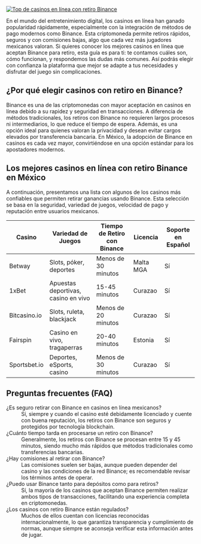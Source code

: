 [![Top de casinos en línea con retiro Binance](https://123-caf.pages.dev/gitsignup.png)](https://vrmoo.ru/Bt82HjjY)

<p>En el mundo del entretenimiento digital, los casinos en línea han ganado popularidad rápidamente, especialmente con la integración de métodos de pago modernos como Binance. Esta criptomoneda permite retiros rápidos, seguros y con comisiones bajas, algo que cada vez más jugadores mexicanos valoran. Si quieres conocer los mejores casinos en línea que aceptan Binance para retiro, esta guía es para ti: te contamos cuáles son, cómo funcionan, y respondemos las dudas más comunes. Así podrás elegir con confianza la plataforma que mejor se adapte a tus necesidades y disfrutar del juego sin complicaciones.</p>  <h2>¿Por qué elegir casinos con retiro en Binance?</h2> <p>Binance es una de las criptomonedas con mayor aceptación en casinos en línea debido a su rapidez y seguridad en transacciones. A diferencia de métodos tradicionales, los retiros con Binance no requieren largos procesos ni intermediarios, lo que reduce el tiempo de espera. Además, es una opción ideal para quienes valoran la privacidad y desean evitar cargos elevados por transferencia bancaria. En México, la adopción de Binance en casinos es cada vez mayor, convirtiéndose en una opción estándar para los apostadores modernos.</p>  <h2>Los mejores casinos en línea con retiro Binance en México</h2> <p>A continuación, presentamos una lista con algunos de los casinos más confiables que permiten retirar ganancias usando Binance. Esta selección se basa en la seguridad, variedad de juegos, velocidad de pago y reputación entre usuarios mexicanos.</p>  <table>   <thead>     <tr>       <th>Casino</th>       <th>Variedad de Juegos</th>       <th>Tiempo de Retiro con Binance</th>       <th>Licencia</th>       <th>Soporte en Español</th>     </tr>   </thead>   <tbody>     <tr>       <td>Betway</td>       <td>Slots, póker, deportes</td>       <td>Menos de 30 minutos</td>       <td>Malta MGA</td>       <td>Sí</td>     </tr>     <tr>       <td>1xBet</td>       <td>Apuestas deportivas, casino en vivo</td>       <td>15-45 minutos</td>       <td>Curazao</td>       <td>Sí</td>     </tr>     <tr>       <td>Bitcasino.io</td>       <td>Slots, ruleta, blackjack</td>       <td>Menos de 20 minutos</td>       <td>Curazao</td>       <td>Sí</td>     </tr>     <tr>       <td>Fairspin</td>       <td>Casino en vivo, tragaperras</td>       <td>20-40 minutos</td>       <td>Estonia</td>       <td>Sí</td>     </tr>     <tr>       <td>Sportsbet.io</td>       <td>Deportes, eSports, casino</td>       <td>Menos de 30 minutos</td>       <td>Curazao</td>       <td>Sí</td>     </tr>   </tbody> </table>  <h2>Preguntas frecuentes (FAQ)</h2> <dl>   <dt>¿Es seguro retirar con Binance en casinos en línea mexicanos?</dt>   <dd>Sí, siempre y cuando el casino esté debidamente licenciado y cuente con buena reputación, los retiros con Binance son seguros y protegidos por tecnología blockchain.</dd>    <dt>¿Cuánto tiempo tarda en procesarse un retiro con Binance?</dt>   <dd>Generalmente, los retiros con Binance se procesan entre 15 y 45 minutos, siendo mucho más rápidos que métodos tradicionales como transferencias bancarias.</dd>    <dt>¿Hay comisiones al retirar con Binance?</dt>   <dd>Las comisiones suelen ser bajas, aunque pueden depender del casino y las condiciones de la red Binance; es recomendable revisar los términos antes de operar.</dd>    <dt>¿Puedo usar Binance tanto para depósitos como para retiros?</dt>   <dd>Sí, la mayoría de los casinos que aceptan Binance permiten realizar ambos tipos de transacciones, facilitando una experiencia completa en criptomonedas.</dd>    <dt>¿Los casinos con retiro Binance están regulados?</dt>   <dd>Muchos de ellos cuentan con licencias reconocidas internacionalmente, lo que garantiza transparencia y cumplimiento de normas, aunque siempre se aconseja verificar esta información antes de jugar.</dd> </dl>